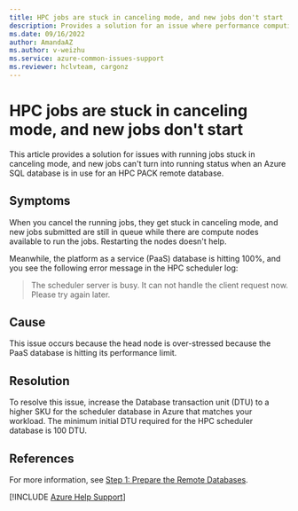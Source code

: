 ```yaml
---
title: HPC jobs are stuck in canceling mode, and new jobs don't start
description: Provides a solution for an issue where performance computing (HPC) jobs are stuck in canceling mode.
ms.date: 09/16/2022
author: AmandaAZ
ms.author: v-weizhu
ms.service: azure-common-issues-support
ms.reviewer: hclvteam, cargonz
---
```

# HPC jobs are stuck in canceling mode, and new jobs don't start

This article provides a solution for issues with running jobs stuck in canceling mode, and new jobs can't turn into running status when an Azure SQL database is in use for an HPC PACK remote database.

## Symptoms

When you cancel the running jobs, they get stuck in canceling mode, and new jobs submitted are still in queue while there are compute nodes available to run the jobs. Restarting the nodes doesn't help.

Meanwhile, the platform as a service (PaaS) database is hitting 100%, and you see the following error message in the HPC scheduler log:

> The scheduler server is busy. It can not handle the client request now. Please try again later.

## Cause

This issue occurs because the head node is over-stressed because the PaaS database is hitting its performance limit.

## Resolution

To resolve this issue, increase the Database transaction unit (DTU) to a higher SKU for the scheduler database in Azure that matches your workload. The minimum initial DTU required for the HPC scheduler database is 100 DTU.

## References

For more information, see [Step 1: Prepare the Remote Databases](/powershell/high-performance-computing/step-1-prepare-the-remote-database-servers).

[!INCLUDE [Azure Help Support](../../includes/azure-help-support.md)]
